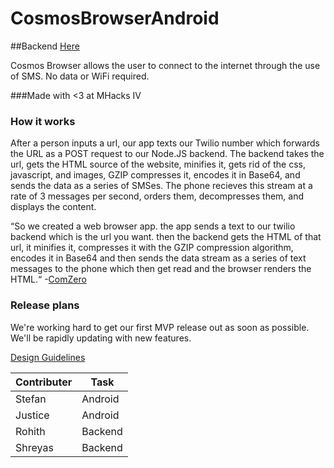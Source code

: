 CosmosBrowserAndroid
====================
##Backend [Here](https://github.com/Rohfosho/CosmosBrowserBackend)


Cosmos Browser allows the user to connect to the internet through the use of SMS. No data or WiFi required.

###Made with <3 at MHacks IV

### How it works

After a person inputs a url, our app texts our Twilio number which forwards the URL as a POST request to our Node.JS backend. The backend takes the url, gets the HTML source of the website, minifies it, gets rid of the css, javascript, and images, GZIP compresses it, encodes it in Base64, and sends the data as a series of SMSes. The phone recieves this stream at a rate of 3 messages per second, orders them, decompresses them, and displays the content.

“So we created a web browser app. the app sends a text to our twilio backend which is the url you want. then the backend gets the HTML of that url, it minifies it, compresses it with the GZIP compression algorithm, encodes it in Base64 and then sends the data stream as a series of text messages to the phone which then get read and the browser renders the HTML.“ -[ComZero](http://www.reddit.com/r/Android/comments/2g3rom/cosmos_browser_enables_the_user_to_browse_the_web/ckfcz1k)

### Release plans

We're working hard to get our first MVP release out as soon as possible. We'll be rapidly updating with new features.

[Design Guidelines](https://google-styleguide.googlecode.com/svn/trunk/javaguide.html)



Contributer | Task
--- | ---
Stefan | Android
Justice | Android
Rohith | Backend
Shreyas | Backend
